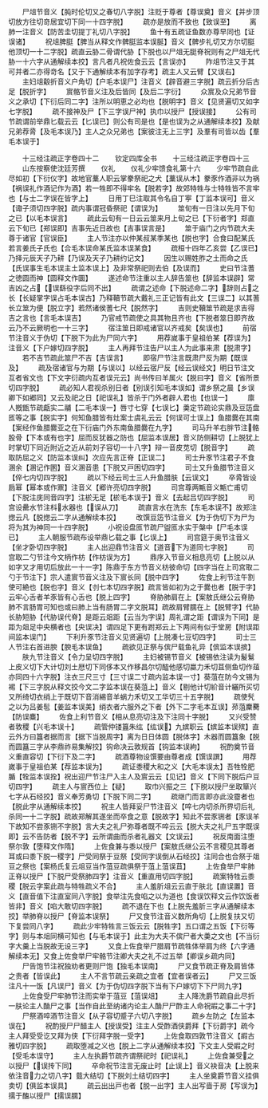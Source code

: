 <!-- { "loadSidebar": true } -->
　　尸俎节音义【肫时伦切又之春切八字脱】注贬于尊者【尊误奠】音义【并步顶切放方往切竒居宜切下同一十四字脱】
　　疏亦是放而不致也【致误至】
　　离肺一注音义【防苦圭切提丁礼切八字脱】
　　鱼十有五疏证鱼数亦尊早同也【证误诸】
　　祝俎脾脡【脾当从释文作髀脡监本误脠】音义【髀步礼切又方尔切脡他顶切一十二字脱】疏直云胁二骨谓代胁【下脱也以尸俎无脡脊祝则有之尸俎无代胁一十六字从通解续本挍】言凡者凡祝佐食云云【言误亦】
　　阼俎节注又于其可并者二亦得竒名【又于下通解续本有加字存考】疏主人又云臂【又误右】
　　主妇俎觳折音义户角切【户毛本误尸】注音义【辟音避三字脱】疏云折分后古足【脱折字】
　　賔骼节音义注及后皆同【及后二字衍】
　　众賔及众兄弟节音义之承切【下衍后同二字】注所以明恵之必均也【脱明字】音义【见贤遍切又如字七字脱】
　　疏不接神及尸【下三字误尸神】执巾以授尸【授误接】
　　公有司节疏谓前举鼎匕载云云【匕误已】则公有司是也【是也误为之从通解续本挍】及献兄弟荐脀【及毛本误乃】主人之众兄弟也【案彼注无上三字】及羣有司皆以齿【羣毛本误于】

　　十三经注疏正字卷四十二
　　钦定四库全书
　　十三经注疏正字卷四十三
　　山东按察使沈廷芳撰
　　仪礼
　　仪礼少牢馈食礼第十六
　　少牢节疏自此尽如初【下衍仪字】故地官藳人职云掌豢祭祀之犬【藳误从木】豢豕作酒非以为祸【祸误礼作酒记作为酒】若一牲即不得牢名【脱若字】故郊特牲与士特牲皆不言牢也【与士二字误在皆字上】
　　日用丁巳注取其令名自丁寕【丁监本误可】音义【诹子须切四字脱】疏内事谓冠昏祭祀【谓误为】
　　筮旬有一日注以先月下旬之已【以毛本误言】
　　疏此云旬有一日云云筮来月上旬之已【下衍者字】郑直云下旬已【郑误即】吉事先近日故也【吉事误言是】
　　筮于庙门之内节疏大夫尊于诸官【官误臣】
　　主人节注亦以仲某叔某季某也【脱也字】合食曰配某氏若言姜氏子氏也【合毛本误命某氏监本误某食】
　　疏桓十四年乙亥尝【乙误已】乃择元辰天子乃耕【乃误及天子乃耕约记文】
　　因生以赐姓胙之土而命之氏【氏误事生毛本误主土监本误上】及非常祭祀则去伯【及误而】
　　史曰节注蓍之徳圆而神【圆释文作圜】
　　遂述命节注重以主人辞告筮也【辞监本误辟】常吉凶之占【误繇役字后同不出】
　　疏谓之述命【下脱述命二字】辞则占之长【长疑掌字误占毛本误古】乃释韇节疏大戴礼三正记皆有此文【三误二】以其蓍长立筮为便【脱立字】若然诸侯蓍七尺【脱然字】
　　吉则史韇筮节疏是求吉得吉之言也【言毛本误吉】
　　乃官戒节疏使之具其物且齐也【下脱者筮日即齐故云乃不云厥明也一十三字】
　　宿注筮日即戒诸官以齐戒矣【矣误也】
　　前宿节注音义于伪切【下脱下为此为尸同六字】
　　用荐嵗事于皇祖伯某【荐误为】注音义【下户嫁切四字脱】
　　主人再拜节注告尸以主人为此事来肃【脱肃字】
　　若不吉节疏此筮尸不吉【吉误言】
　　即宿尸节注言既肃尸反为期【既误及】
　　疏及宿诸官与为期【与误以】以经云宿尸反【经云误经文】明日节注文互者省文也【下文字衍疏内互者误元云】尚书传曰羊属火【脱曰字】音义【省所景切四字脱】
　　疏必知人君视杀别日者【别误引知毛本误如】谓乡祭之晨【乡误卿下如郷同】又云及祀之日【祀误礼】皆杀于门外者辟人君也【也误一】
　　廪人摡甑节疏甗实二鬴【二毛本误一】唇寸七穿【七误匕】羮定节疏论实鼎及豆笾盘匜等之事【脱实字】何知鱼腊皆有灶案士虞礼云云【何误可士误上】鱼腊爨在其南【案经作鱼腊爨亚之在下衍庙门外东南鱼腊爨在九字】
　　司马升羊右胖节注骼股骨【下本或有也字】屈而反犹器之防也【屈监本误居】音义防侧耕切【上脱犹上时掌切下同近附近之近从前刘子容切一十八字】辩一音皮苋切【脱音字】
　　疏取防屈之义【防监本误纠】次应先言正脊【正误二】
　　司士升豕节注君子不食溷余【溷记作圂】音义溷音患【下脱又戸困切四字】
　　司士又升鱼腊节注音义【倅七内切四字脱】
　　疏以下经云司士三人升鱼腊肤【云误文】
　　卒脀皆设扃幂【幂本或作鼏】注音义【郷许亮切四字脱】
　　司宫尊两甒音义甒亡甫切【下脱注庑同音四字】注棜无足【棜毛本误于】音义【去起吕切四字脱】
　　司宫设罍水节注枓水器也【误从刀】
　　疏直言水在洗东【东毛本误不】故郑注揔云凡【脱揔云二字从通解续本挍】
　　改馔豆笾节注音义【为于伪切下为尸为将为其为神同一十四字脱】
　　小祝设盘匜节疏尸盥匜水实于槃中【尸毛本误已】
　　主人朝服节疏布设举鼎匕载之事【匕误上】
　　司宫筵于奥节注音义【坐才卧切四字脱】
　　主人出迎鼎节注音义【道音下为道同七字脱】
　　司宫取二勺节注今文柄作枋【作枋误为方】
　　鼎序入节音义相息亮切【上脱以从如字又才用切后放此一十一字】陈鼎于东方节音义枋彼命切【四字当在上司宫取二勺于节注下】宗人遣賔节音义注及下賔长同【脱中四字】
　　佐食上利节注午割使可絶也【脱也字】音义【刌七本切四字脱】疏言皆如初为之于爨也者【脱于字】云牢心舌者羊豕皆有心舌也【脱上四字】
　　脊胁肺肩在上【案敖氏继公云脊胁肺不言肠胃可知也或曰肺上当有肠胃二字文脱耳】疏故肩臂臑在上【脱臂字】代胁长胁短胁【代胁误代脊】是距云爼距【云当为字误】周礼谓之距【谓误为下同】是距为爼足中央横者也【央误决】谓四足下更有跗郑云上下两间有似于堂房【附误距间监本误门】
　　下利升豕节注音义见贤遍切【上脱凑七豆切四字】
　　司士三人节注右首进腴【腴毛本误鱼】
　　疏欲见正祭与傧尸载鱼礼异【傧监本误摈】
　　肤九节注音义【令力呈切四字脱】
　　主妇被锡节音义【被锡依注读为髲鬄上皮义切下大计切刘土厯切下同侈本又作移昌尔切醓他感切蠃力禾切苴侧鱼切作葅亦同四十六字脱】注衣三尺三寸【三寸误二寸疏内监本误一寸】葵菹在防今文锡为裼【下三字脱从释文挍今文二字监本误在葵菹上】音义【剔他计切紒音计纚所买切又所绮切衣绡上于既切下音消緆音羊蜗力禾切又工华切三十五字脱】
　　疏使髠之以为吕姜髢【姜监本误美】绡衣者六服外之下者【外下二字毛本互误】茒菹麇臡【防误麋】
　　佐食上利节音义【相从息亮切注及下注同十字脱】
　　又兴受赞者敦稷【兴毛本误十】
　　疏管仲镂簋朱纮【纮误】九嫔职云【嫔监本误殡】直云外方曰簋者据而言【据下当脱周字】离为日日体圆【脱体字】木器而圆簋象【脱而圆簋三字从李鼎祚易集解挍】钩命决云敦规首【钩监本误絇】
　　祝酌奠节音义重直容切【下衍下及二字】
　　疏酒尊物设馔要由尊者成【馔误譔】
　　用荐嵗事于皇祖伯某【荐监本误为】
　　疏证黍稷大和之义【大毛本误太】吾牲牷肥腯【牷监本误拴】祝出迎尸节注尸入主人及賔云云【见记】音义【下同下脱后户豆切四字】
　　疏主人与賔西位上【疑】
　　取巾兴振之三【下脱以授尸坐取箪兴七字从石经挍】音义奉芳勇切【下脱下同二字】
　　疏继门而言即亦此没霤者也【脱此字从通解续本挍】
　　祝主人皆拜妥尸节注音义【啐七内切杀所界切后礼杀同一十二字脱】疏故郑解其遂坐而卒食之意【脱故字】知此不尝豕铏者【豕误羊下故知不尝豕铏不字脱】言大夫之礼尸弥尊者既不啐云云【脱大夫之礼尸五字既误即】云不告防者【脱不字】云所谓曲而杀者礼器文【文误云】
　　祝反南面注堕祭尔敦【堕释文作隋】
　　上佐食兼与黍以授尸【案敖氏继公云不言稷见其尊者耳或曰黍下脱一稷字】尸受同祭于豆祭【受同字误倒从石经挍】注同合也合祭于爼豆之祭也【案杨氏复云俎豆当作菹豆疏俱祭于菹上菹误苴】
　　上佐食举尸牢肺正脊以授尸【下脱尸受祭肺四字】注音义【重直用切四字脱】
　　疏案特牲云黍稷【脱云字案此疏与特牲疏义不合】
　　主人羞肵俎云云直于肤北【直误置】音义【直音值下注直室同八字脱】食举注先食啗之以为道也【食误饮释文云作饮饭者皆非】音义【啗大敢切四字脱】
　　疏不退在下也【上脱先羞肵三字从通解续本挍】举肺脊以授尸【脊监本误祭】
　　尸又食节注音义数所角切【上脱复扶又切下复尝同八字】
　　疏此少牢特牲言三饭云云【脱牲字】五口谓之五饭【下衍等字】则与本俎同横可知也【与毛本误于】此主为大夫不傧尸者大羮之文也【不当衍字大羹上当脱故无设三字】
　　又食上佐食举尸腊肩节疏牲体举肩为终【六字通解续本无】又食上佐食举尸牢骼节注卿大夫之礼不过五举【卿误乡疏内同】
　　尸告饱节注祝独劝者更则尸饱【独毛本误南】
　　尸又食节疏正脊及肩皆体之贵者【皆误此】
　　主人不言节疏云亲疏之宜者【宜者误者云】
　　尸又三饭注凡十一饭【凡误尸】音义【为于伪切四字脱下当有下户嫁切下下尸同九字】
　　上佐食受尸牢肺节注而实举于菹豆【菹误俎】
　　主人降洗爵节疏自此尽折一肤论主人酳尸之事【当作自此至纳诸内论主人酳尸尸酢主人命祝嘏之事二十字】
　　尸祭酒啐酒节注音义【从子容切蹙子六切八字脱】
　　疏乡左防之【左监本误在】
　　祝酌授尸尸醋主人【授误受】注主人受酢酒侠爵拜【下衍爵字】疏今主人拜受受讫又拜为侠【下衍拜字脱一受字】
　　上佐食取四敦节注音义【嘏古雅切四字脱】
　　疏取堕减之义也【脱上二字从通解续本挍】下文主人受嘏之时【受毛本误守】
　　主人左执爵节疏齐谓祭祀时【祀误礼】
　　上佐食兼受之以授尸【误抟下同】
　　卒命祝节注言无废止时【止误上】音义袂音决【上脱来依注音力之切八字】臷大结切【下脱刘土结切四字】
　　主人坐奠爵节音义挂俱卖切【俱监本误具】
　　疏云出出戸也者【脱一出字】主人出写啬于房【写误为】擩于醢以授尸【擩误臑】
